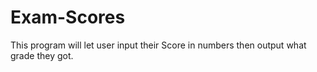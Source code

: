 # Exam-Scores
This program will let user input their Score in numbers then output what grade they got.
